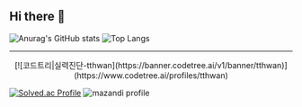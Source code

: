 ## Hi there 👋
![Anurag's GitHub stats](https://github-readme-stats.vercel.app/api?username=ta2hwan&show_icons=true&theme=dark)
![Top Langs](https://github-readme-stats.vercel.app/api/top-langs/?username=ta2hwan&layout=compact&theme=dark)

<hr>

<div align="center">
[![코드트리|실력진단-tthwan](https://banner.codetree.ai/v1/banner/tthwan)](https://www.codetree.ai/profiles/tthwan)
</div>

[![Solved.ac Profile](http://mazassumnida.wtf/api/v2/generate_badge?boj=ta2hwan)](https://solved.ac/ta2hwan/)
![mazandi profile](http://mazandi.herokuapp.com/api?handle=ta2hwan&theme=dark)



<!--
**t-t-hwan/t-t-hwan** is a ✨ _special_ ✨ repository because its `README.md` (this file) appears on your GitHub profile.

Here are some ideas to get you started:

- 🔭 I’m currently working on ...
- 🌱 I’m currently learning ...
- 👯 I’m looking to collaborate on ...
- 🤔 I’m looking for help with ...
- 💬 Ask me about ...
- 📫 How to reach me: ...
- 😄 Pronouns: ...
- ⚡ Fun fact: ...
-->
